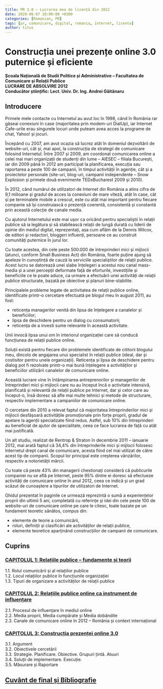 ```yaml
---
title: PR 3.0 – Lucrarea mea de licență din 2012
date: 2020-06-07 10:00:00 +0300
categories: [Romanian, PR]
tags: [pr, comunicare, digital, romania, internet, licenta]
author: titus
---
```


# Construcția unei prezențe online 3.0 puternice și eficiente

**Școala Națională de Studii Politice și Administrative – Facultatea de Comunicare și Relații Publice**  
**LUCRARE DE ABSOLVIRE 2012**  
**Conducător științific: Lect. Univ. Dr. Ing. Andrei Găitănaru**

## Introducere

Primele mele contacte cu Internetul au avut loc în 1998, când în România rar găseai conexiuni în case (majoritatea prin modem-uri DialUp), iar Internet Cafe-urile erau singurele locuri unde puteam avea acces la programe de chat, Yahoo! și jocuri.

Începând cu 2007, am avut ocazia să lucrez atât în domeniul dezvoltării de website-uri, cât și, mai apoi, la construcția de strategii de comunicare folosind Internetul. Între 2007 și 2009, am coordonat comunicarea online a celei mai mari organizații de studenți din lume – AIESEC – filiala București, iar din 2009 până în 2012 am participat la planificarea, execuția sau raportarea a peste 100 de campanii, în timpul activității în agenție, cât și a proiectelor personale (site-uri, blog-uri, campanii independente – Snow Explosion și primele două evenimente TEDxBucharest 2009 și 2010).

În 2012, când numărul de utilizatori de Internet din România a atins cifra de 9,1 milioane și gradul de acces la conexiuni de mare viteză, atât în case, cât și pe terminalele mobile a crescut, este cu atât mai important pentru fiecare companie să își construiască o prezență coerentă, consistentă și constantă prin această colecție de canale media.

Cu ajutorul Internetului este mai ușor ca oricând pentru specialiștii în relații publice să ia legătura și să stabilească relații de lungă durată cu liderii de opinie din mediul digital, reprezentați, așa cum aflăm de la Dennis Wilcox, de editori și redactori, bloggeri influenți, persoane ce au construit comunități puternice în jurul lor.

Cu toate acestea, din cele peste 500.000 de întreprinderi mici și mijlocii (atunci, conform Small Business Act) din România, foarte puține ajung să apeleze în cunoștință de cauză la serviciile specialiștilor de relații publice. Acest lucru se datorează unei slabe înțelegeri a acestui nou canal mass-media și a unei percepții deformate față de eforturile, investițiile și beneficiile ce le poate aduce, ca urmare a efectuării unei activități de relații publice structurate, bazată pe obiective și planuri bine-stabilite.

Principalele probleme legate de activitatea de relații publice online, identificate printr-o cercetare efectuată pe blogul meu în august 2011, au fost:

- reticența managerilor venită din lipsa de înțelegere a canalelor și beneficiilor;
- lipsa de deschidere pentru un dialog cu consumatorii;
- reticența de a investi sume relevante în această activitate.

Unii invocă lipsa unui om în interiorul organizației care să conducă funcțiunea de relații publice online.

Soluții există pentru fiecare din problemele identificate de cititorii blogului meu, dincolo de angajarea unui specialist în relații publice (ideal, dar și costisitor pentru unele organizații). Reticența și lipsa de deschidere pentru dialog pot fi rezolvate printr-o mai bună înțelegere a activităților și beneficiilor utilizării canalelor de comunicare online.

Această lucrare vine în întâmpinarea antreprenorilor și managerilor de întreprinderi mici și mijlocii care nu au început încă o activitate intensivă, planificată și relevantă de relații publice pe Internet, dar și celor care au început-o, însă doresc să afle mai multe tehnici și metode de structurare, respectiv implementare a campaniilor de comunicare online.

O cercetare din 2010 a relevat faptul că majoritatea întreprinderilor mici și mijlocii desfășoară activitățile promoționale prin forțe proprii, gradul de apelare la agenții specializate fiind redus. Astfel, sub 10% din întreprinderi au beneficiat de ajutor de specialitate, ceea ce face lucrarea de față cu atât mai justificată.

Un alt studiu, realizat de Rentrop & Straton în decembrie 2011 – ianuarie 2012, mai arată faptul că 34,4% din întreprinderile mici și mijlocii folosesc Internetul drept canal de comunicare, acesta fiind cel mai utilizat de către acest tip de companii. Scopul lor principal este creșterea vânzărilor, respectiv a notorietății mărcii.

Cu toate că peste 43% din managerii chestionați consideră că publicurile companiei nu se află pe Internet, peste 95% dintre ei doresc să efectueze activități de comunicare online în anul 2012, ceea ce indică și un grad scăzut de cunoaștere a tipurilor de utilizatori de Internet.

Ghidul prezentat în paginile ce urmează reprezintă o sumă a experiențelor proprii din ultimii 5 ani, completată cu referințe și idei din cele peste 100 de website-uri de comunicare online pe care le citesc, toate bazate pe un fundament teoretic sănătos, compus din:

- elemente de teorie a comunicării,
- roluri, definiții și clasificări ale activităților de relații publice,
- elemente teoretice aparținând construcțiilor de campanii de comunicare.

## Cuprins

### [CAPITOLUL 1: Relațiile publice – fundamente și teorii](/posts/relatii-publice-fundamente)

1.1. Rolul comunicării și al relațiilor publice  
1.2. Locul relațiilor publice în funcțiunile organizației  
1.3. Tipuri de organizare a activităților de relații publice

### [CAPITOLUL 2: Relațiile publice online ca instrument de influențare](/posts/relatiile-publice-online-ca-instrument-de-influentare)

2.1. Procesul de influențare în mediul online  
2.2. Media proprii, Media cumpărate și Media dobândite  
2.3. Canale de comunicare online în 2012 – România și context internațional

### [CAPITOLUL 3: Construcția prezenței online 3.0](/posts/constructia-prezentei-online-3.0)

3.1. Argument  
3.2. Obiectivele cercetării  
3.3. Strategie. Planificare. Obiective. Grupuri țintă. Atuuri  
3.4. Soluții de implementare. Execuție.  
3.5. Măsurare și Raportare

## [Cuvânt de final și Bibliografie](/posts/cuvant-de-final-si-bibliografie)
